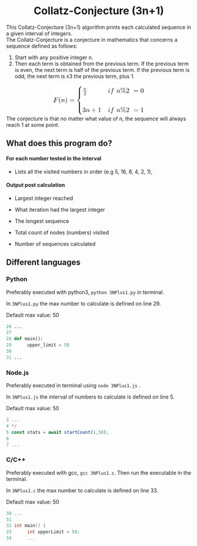 <h1> <center>Collatz-Conjecture (3n+1)</center> </h1>
This Collatz-Conjecture (3n+1) algorithm prints each calculated sequence in a given interval of integers.


<br>
The Collatz-Conjecture is a conjecture in mathematics that concerns a sequence defined as follows: 

1. Start with any positive integer n.
2. Then each term is obtained from the previous term. If the previous term is even, the next term is half of the previous term. If the previous term is odd, the next term is x3 the previous term, plus 1.

<img src="assets/collatz.png" alt="The Collatz-Conjecture Expression" width="400px" style="display:block; margin-left: auto; margin-right: auto; width: 50%;"/>
The conjecture is that no matter what value of n, the sequence will always reach 1 at some point.


## What does this program do?

#### For each number tested in the interval
- Lists all the visited numbers in order (e.g 5, 16, 8, 4, 2, 1),

#### Output post calculation
- Largest integer reached

- What iteration had the largest integer

- The longest sequence

- Total count of nodes (numbers) visited

- Number of sequences calculated


## Different languages

### **Python**
Preferably executed with python3, ``python 3NPlus1.py`` in terminal.

In `3NPlus1.py` the max number to calculate is defined on line 29.

Default max value: 50
```py
26 ...
27 
28 def main():
29      upper_limit = 50
30
31 ...
```

### **Node.js**

Preferably executed in terminal using ``node 3NPlus1.js`` .

In `3NPlus1.js` the interval of numbers to calculate is defined on line 5.

Default max value: 50
```js
3 ...
4 */
5 const stats = await startCount(1,50);
6
7 ...
```

### **C/C++**

Preferably executed with gcc, ``gcc 3NPlus1.c``. Then run the executable in the terminal.

In `3NPlus1.c` the max number to calculate is defined on line 33.

Default max value: 50
```c++
30 ...
31
32 int main() {
33      int upperLimit = 50;   
34      ...
```